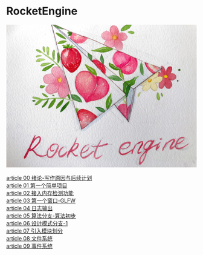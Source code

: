 # RocketEngine
![Logo](Logo/LOGO-0.jpg "Logo")

[article 00 绪论-写作原因与后续计划](Document/article_00/article_00.md)<br>
[article 01 第一个简单项目](Document/article_01/article_01.md)<br>
[article 02 接入内存检测功能](Document/article_02/article_02.md)<br>
[article 03 第一个窗口-GLFW](Document/article_03/article_03.md)<br>
[article 04 日志输出](Document/article_04/article_04.md)<br>
[article 05 算法分支-算法初步](Document/article_05/article_05.md)<br>
[article 06 设计模式分支-1](Document/article_06/article_06.md)<br>
[article 07 引入模块划分](Document/article_07/article_07.md)<br>
[article 08 文件系统](Document/article_08/article_08.md)<br>
[article 09 事件系统](Document/article_09/article_09.md)<br>
